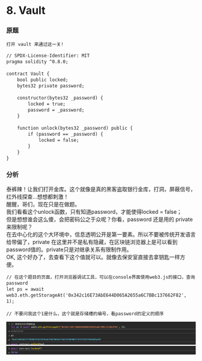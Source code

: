 # 8. Vault
### 原题
```
打开 vault 来通过这一关!
```
```solidity
// SPDX-License-Identifier: MIT
pragma solidity ^0.8.0;

contract Vault {
    bool public locked;
    bytes32 private password;

    constructor(bytes32 _password) {
        locked = true;
        password = _password;
    }

    function unlock(bytes32 _password) public {
        if (password == _password) {
            locked = false;
        }
    }
}
```
### 分析
泰裤辣！让我们打开金库。这个就像是真的黑客盗取银行金库，打洞，屏蔽信号，红外线探查...想想都刺激！\
醒醒，哥们，现在只是在做题。\
我们看看这个unlock函数，只有知道password，才能使得locked = false；\
但是想想谁会这么傻，会把密码公之于众呢？你看，password 还是用的  private 来限制呢？\
在去中心化的这个大环境中，信息透明公开是第一要素。所以不要被传统开发语言给带偏了，private 在这里并不是私有隐藏，在区块链浏览器上是可以看到password值的。private只是对继承关系有限制作用。\
OK, 这个好办了，去查看下这个值就可以。就像去保安室直接去拿钥匙一样方便。

```solidity
// 在这个题目的页面，打开浏览器调试工具，可以在console界面使用web3.js的接口，查询password
let ps = await web3.eth.getStorageAt('0x342c16E73AbE644D065A2655a6C7BBc137662F82', 1);

// 不要问我这个1是什么，这个就是存储槽的编号，看password的定义的顺序
```
![alt text](image-1.png)
![alt text](image-2.png)